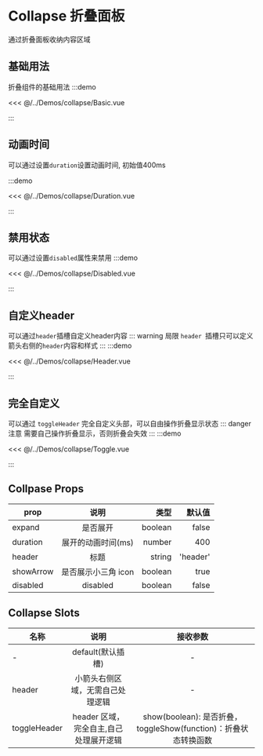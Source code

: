 # Collapse 折叠面板

通过折叠面板收纳内容区域

## 基础用法

折叠组件的基础用法
:::demo

<<< @/../Demos/collapse/Basic.vue

:::

## 动画时间

可以通过设置` duration `设置动画时间, 初始值400ms

:::demo

<<< @/../Demos/collapse/Duration.vue

:::

## 禁用状态

可以通过设置` disabled `属性来禁用
:::demo

<<< @/../Demos/collapse/Disabled.vue

:::

## 自定义header

可以通过` header `插槽自定义header内容
::: warning 局限
`header `插槽只可以定义箭头右侧的` header `内容和样式
:::
:::demo

<<< @/../Demos/collapse/Header.vue

:::

## 完全自定义

可以通过 `toggleHeader` 完全自定义头部，可以自由操作折叠显示状态
::: danger 注意
需要自己操作折叠显示，否则折叠会失效
:::
:::demo

<<< @/../Demos/collapse/Toggle.vue

:::

## Collpase Props

| prop      |        说明         |    类型 | 默认值 |
| --------- | :-----------------: | ------: | -----: |
| expand    |      是否展开       | boolean |  false |
| duration  | 展开的动画时间(ms)  |  number |    400 |
| header    |        标题         |  string |     'header' |
| showArrow | 是否展示小三角 icon | boolean |   true |
| disabled  |      disabled       | boolean |  false |

## Collapse Slots

| 名称      |       说明       | 接收参数
| ---------| :--------------: |  :--------------:|
| -  |    default(默认插槽)    | - |
| header |    小箭头右侧区域，无需自己处理逻辑    | - |
| toggleHeader |   header 区域，完全自主,自己处理展开逻辑   | show(boolean): 是否折叠， toggleShow(function)：折叠状态转换函数|